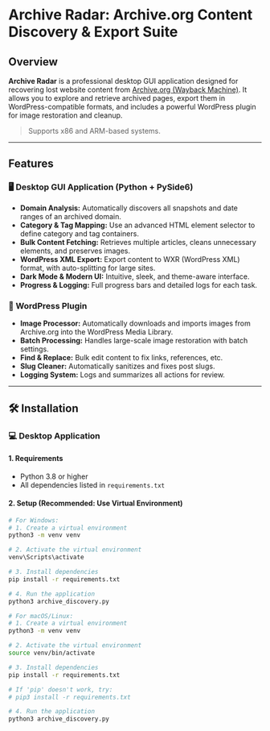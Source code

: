 # Archive Radar: Archive.org Content Discovery & Export Suite

## Overview

**Archive Radar** is a professional desktop GUI application designed for recovering lost website content from [Archive.org (Wayback Machine)](https://archive.org/web/). It allows you to explore and retrieve archived pages, export them in WordPress-compatible formats, and includes a powerful WordPress plugin for image restoration and cleanup.

> Supports x86 and ARM-based systems.

---

## Features

### 🖥️ Desktop GUI Application (Python + PySide6)

- **Domain Analysis:** Automatically discovers all snapshots and date ranges of an archived domain.
- **Category & Tag Mapping:** Use an advanced HTML element selector to define category and tag containers.
- **Bulk Content Fetching:** Retrieves multiple articles, cleans unnecessary elements, and preserves images.
- **WordPress XML Export:** Export content to WXR (WordPress XML) format, with auto-splitting for large sites.
- **Dark Mode & Modern UI:** Intuitive, sleek, and theme-aware interface.
- **Progress & Logging:** Full progress bars and detailed logs for each task.

### 🔌 WordPress Plugin

- **Image Processor:** Automatically downloads and imports images from Archive.org into the WordPress Media Library.
- **Batch Processing:** Handles large-scale image restoration with batch settings.
- **Find & Replace:** Bulk edit content to fix links, references, etc.
- **Slug Cleaner:** Automatically sanitizes and fixes post slugs.
- **Logging System:** Logs and summarizes all actions for review.

---

## 🛠️ Installation

### 💻 Desktop Application

#### 1. Requirements

- Python 3.8 or higher  
- All dependencies listed in `requirements.txt`

#### 2. Setup (Recommended: Use Virtual Environment)

```bash
# For Windows:
# 1. Create a virtual environment
python3 -m venv venv

# 2. Activate the virtual environment
venv\Scripts\activate

# 3. Install dependencies
pip install -r requirements.txt

# 4. Run the application
python3 archive_discovery.py
```


```bash
# For macOS/Linux:
# 1. Create a virtual environment
python3 -m venv venv

# 2. Activate the virtual environment
source venv/bin/activate

# 3. Install dependencies
pip install -r requirements.txt

# If 'pip' doesn't work, try:
# pip3 install -r requirements.txt

# 4. Run the application
python3 archive_discovery.py
```

